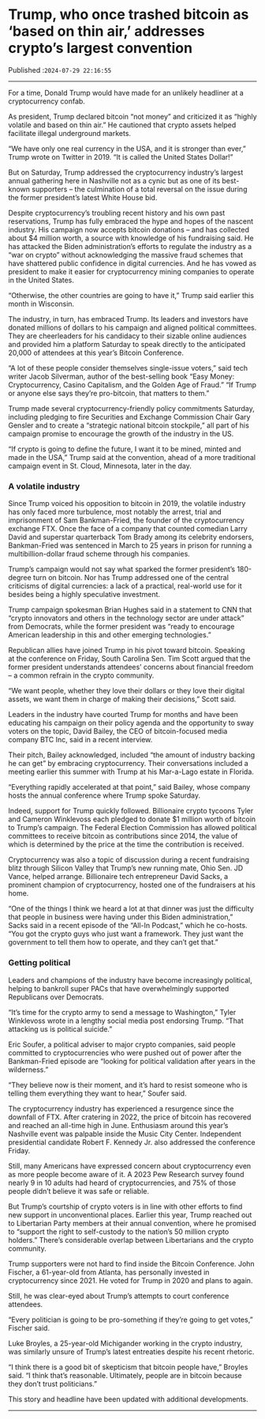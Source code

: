 # Trump, who once trashed bitcoin as ‘based on thin air,’ addresses crypto’s largest convention

Published :`2024-07-29 22:16:55`

---

For a time, Donald Trump would have made for an unlikely headliner at a cryptocurrency confab.

As president, Trump declared bitcoin “not money” and criticized it as “highly volatile and based on thin air.” He cautioned that crypto assets helped facilitate illegal underground markets.

“We have only one real currency in the USA, and it is stronger than ever,” Trump wrote on Twitter in 2019. “It is called the United States Dollar!”

But on Saturday, Trump addressed the cryptocurrency industry’s largest annual gathering here in Nashville not as a cynic but as one of its best-known supporters – the culmination of a total reversal on the issue during the former president’s latest White House bid.

Despite cryptocurrency’s troubling recent history and his own past reservations, Trump has fully embraced the hype and hopes of the nascent industry. His campaign now accepts bitcoin donations – and has collected about $4 million worth, a source with knowledge of his fundraising said. He has attacked the Biden administration’s efforts to regulate the industry as a “war on crypto” without acknowledging the massive fraud schemes that have shattered public confidence in digital currencies. And he has vowed as president to make it easier for cryptocurrency mining companies to operate in the United States.

“Otherwise, the other countries are going to have it,” Trump said earlier this month in Wisconsin.

The industry, in turn, has embraced Trump. Its leaders and investors have donated millions of dollars to his campaign and aligned political committees. They are cheerleaders for his candidacy to their sizable online audiences and provided him a platform Saturday to speak directly to the anticipated 20,000 of attendees at this year’s Bitcoin Conference.

“A lot of these people consider themselves single-issue voters,” said tech writer Jacob Silverman, author of the best-selling book “Easy Money: Cryptocurrency, Casino Capitalism, and the Golden Age of Fraud.” “If Trump or anyone else says they’re pro-bitcoin, that matters to them.”

Trump made several cryptocurrency-friendly policy commitments Saturday, including pledging to fire Securities and Exchange Commission Chair Gary Gensler and to create a “strategic national bitcoin stockpile,” all part of his campaign promise to encourage the growth of the industry in the US.

“If crypto is going to define the future, I want it to be mined, minted and made in the USA,” Trump said at the convention, ahead of a more traditional campaign event in St. Cloud, Minnesota, later in the day.

### A volatile industry

Since Trump voiced his opposition to bitcoin in 2019, the volatile industry has only faced more turbulence, most notably the arrest, trial and imprisonment of Sam Bankman-Fried, the founder of the cryptocurrency exchange FTX. Once the face of a company that counted comedian Larry David and superstar quarterback Tom Brady among its celebrity endorsers, Bankman-Fried was sentenced in March to 25 years in prison for running a multibillion-dollar fraud scheme through his companies.

Trump’s campaign would not say what sparked the former president’s 180-degree turn on bitcoin. Nor has Trump addressed one of the central criticisms of digital currencies: a lack of a practical, real-world use for it besides being a highly speculative investment.

Trump campaign spokesman Brian Hughes said in a statement to CNN that “crypto innovators and others in the technology sector are under attack” from Democrats, while the former president was “ready to encourage American leadership in this and other emerging technologies.”

Republican allies have joined Trump in his pivot toward bitcoin. Speaking at the conference on Friday, South Carolina Sen. Tim Scott argued that the former president understands attendees’ concerns about financial freedom – a common refrain in the crypto community.

“We want people, whether they love their dollars or they love their digital assets, we want them in charge of making their decisions,” Scott said.

Leaders in the industry have courted Trump for months and have been educating his campaign on their policy agenda and the opportunity to sway voters on the topic, David Bailey, the CEO of bitcoin-focused media company BTC Inc, said in a recent interview.

Their pitch, Bailey acknowledged, included “the amount of industry backing he can get” by embracing cryptocurrency. Their conversations included a meeting earlier this summer with Trump at his Mar-a-Lago estate in Florida.

“Everything rapidly accelerated at that point,” said Bailey, whose company hosts the annual conference where Trump spoke Saturday.

Indeed, support for Trump quickly followed. Billionaire crypto tycoons Tyler and Cameron Winklevoss each pledged to donate $1 million worth of bitcoin to Trump’s campaign. The Federal Election Commission has allowed political committees to receive bitcoin as contributions since 2014, the value of which is determined by the price at the time the contribution is received.

Cryptocurrency was also a topic of discussion during a recent fundraising blitz through Silicon Valley that Trump’s new running mate, Ohio Sen. JD Vance, helped arrange. Billionaire tech entrepreneur David Sacks, a prominent champion of cryptocurrency, hosted one of the fundraisers at his home.

“One of the things I think we heard a lot at that dinner was just the difficulty that people in business were having under this Biden administration,” Sacks said in a recent episode of the “All-In Podcast,” which he co-hosts. “You got the crypto guys who just want a framework. They just want the government to tell them how to operate, and they can’t get that.”

### Getting political

Leaders and champions of the industry have become increasingly political, helping to bankroll super PACs that have overwhelmingly supported Republicans over Democrats.

“It’s time for the crypto army to send a message to Washington,” Tyler Winklevoss wrote in a lengthy social media post endorsing Trump. “That attacking us is political suicide.”

Eric Soufer, a political adviser to major crypto companies, said people committed to cryptocurrencies who were pushed out of power after the Bankman-Fried episode are “looking for political validation after years in the wilderness.”

“They believe now is their moment, and it’s hard to resist someone who is telling them everything they want to hear,” Soufer said.

The cryptocurrency industry has experienced a resurgence since the downfall of FTX. After cratering in 2022, the price of bitcoin has recovered and reached an all-time high in June. Enthusiasm around this year’s Nashville event was palpable inside the Music City Center. Independent presidential candidate Robert F. Kennedy Jr. also addressed the conference Friday.

Still, many Americans have expressed concern about cryptocurrency even as more people become aware of it. A 2023 Pew Research survey found nearly 9 in 10 adults had heard of cryptocurrencies, and 75% of those people didn’t believe it was safe or reliable.

But Trump’s courtship of crypto voters is in line with other efforts to find new support in unconventional places. Earlier this year, Trump reached out to Libertarian Party members at their annual convention, where he promised to “support the right to self-custody to the nation’s 50 million crypto holders.” There’s considerable overlap between Libertarians and the crypto community.

Trump supporters were not hard to find inside the Bitcoin Conference. John Fischer, a 61-year-old from Atlanta, has personally invested in cryptocurrency since 2021. He voted for Trump in 2020 and plans to again.

Still, he was clear-eyed about Trump’s attempts to court conference attendees.

“Every politician is going to be pro-something if they’re going to get votes,” Fischer said.

Luke Broyles, a 25-year-old Michigander working in the crypto industry, was similarly unsure of Trump’s latest entreaties despite his recent rhetoric.

“I think there is a good bit of skepticism that bitcoin people have,” Broyles said. “I think that’s reasonable. Ultimately, people are in bitcoin because they don’t trust politicians.”

This story and headline have been updated with additional developments.

---

